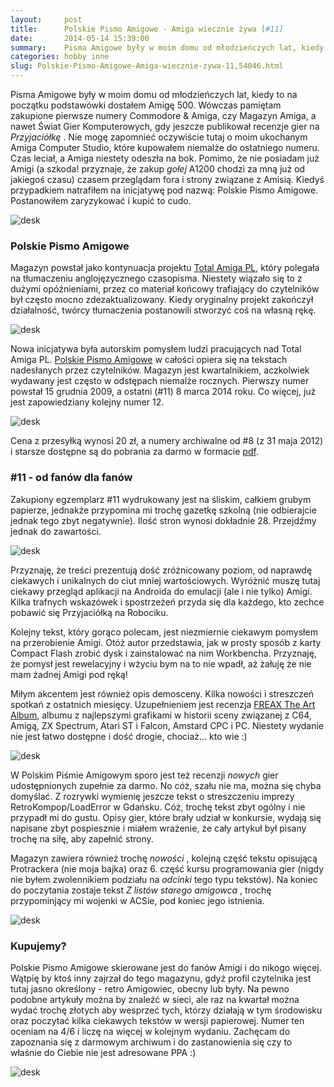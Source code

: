 ```yaml
---
layout:     post
title:      Polskie Pismo Amigowe - Amiga wiecznie żywa [#11]
date:       2014-05-14 15:39:00
summary:    Pisma Amigowe były w moim domu od młodzieńczych lat, kiedy to na początku podstawówki dostałem Amigę 500. Wówczas pamiętam zakupione pierwsze numery Commodore & Amiga,  czy Magazyn Amiga, a nawet Świat Gier Komputerowych, gdy jeszcze publikował recenzje gier na Przyjaciółkę. Nie mogę zapomnieć oczywiście tutaj o moim ukochanym Amiga Computer Studio, które kupowałem niemalże do ostatniego numeru. C...
categories: hobby inne
slug: Polskie-Pismo-Amigowe-Amiga-wiecznie-zywa-11,54046.html
---
```




Pisma Amigowe były w moim domu od młodzieńczych lat, kiedy to na początku podstawówki dostałem Amigę 500. Wówczas pamiętam zakupione pierwsze numery Commodore & Amiga,  czy Magazyn Amiga, a nawet Świat Gier Komputerowych, gdy jeszcze publikował recenzje gier na  *Przyjaciółkę* . Nie mogę zapomnieć oczywiście tutaj o moim ukochanym Amiga Computer Studio, które kupowałem niemalże do ostatniego numeru. Czas leciał, a Amiga niestety odeszła na bok. Pomimo, że nie posiadam już Amigi (a szkoda! przyznaje, że zakup  *gołej*   A1200 chodzi za mną już od jakiegoś czasu) czasem przeglądam fora i strony związane z Amisią. Kiedyś przypadkiem natrafiłem na inicjatywę pod nazwą: Polskie Pismo Amigowe. Postanowiłem zaryzykować i kupić to cudo.

![desk](https://raw.githubusercontent.com/djfoxer/djfoxer.github.io/master/_img/2014-5-14-_67_/g_-_608x405_-_-_54046x20140513203117_0.png)


### Polskie Pismo Amigowe

Magazyn powstał jako kontynuacja projektu [Total Amiga PL](http://www.ppa.pl/totalamiga/), który polegała na tłumaczeniu anglojęzycznego czasopisma. Niestety wiązało się to z dużymi opóźnieniami, przez co materiał końcowy trafiający do czytelników był często mocno zdezaktualizowany. Kiedy oryginalny projekt zakończył działalność, twórcy tłumaczenia postanowili stworzyć coś na własną rękę.

![desk](https://raw.githubusercontent.com/djfoxer/djfoxer.github.io/master/_img/2014-5-14-_67_/g_-_608x405_-_-_54046x20140513200405_0.jpg)

Nowa inicjatywa była autorskim pomysłem ludzi pracujących nad Total Amiga PL. [Polskie Pismo Amigowe](http://www.ppa.pl/magazyn/) w całości opiera się na tekstach nadesłanych przez czytelników. Magazyn jest kwartalnikiem, aczkolwiek wydawany jest często w odstępach niemalże rocznych. Pierwszy numer powstał 15 grudnia 2009, a ostatni (#11) 8 marca 2014 roku. Co więcej, już jest zapowiedziany kolejny numer 12. 

![desk](https://raw.githubusercontent.com/djfoxer/djfoxer.github.io/master/_img/2014-5-14-_67_/g_-_608x405_-_-_54046x20140513200409_0.jpg)

Cena z przesyłką wynosi 20 zł, a numery archiwalne od #8 (z 31 maja 2012) i starsze dostępne są do pobrania za darmo w formacie [pdf](http://www.ppa.pl/magazyn/). 


### #11 - od fanów dla fanów

Zakupiony egzemplarz #11 wydrukowany jest na śliskim, całkiem grubym papierze, jednakże przypomina mi trochę gazetkę szkolną (nie odbierajcie jednak tego zbyt negatywnie). Ilość stron wynosi dokładnie 28. Przejdźmy jednak do zawartości.

![desk](https://raw.githubusercontent.com/djfoxer/djfoxer.github.io/master/_img/2014-5-14-_67_/g_-_608x405_-_-_54046x20140513200414_0.jpg)


Przyznaję, że treści prezentują dość zróżnicowany poziom, od naprawdę ciekawych i unikalnych do ciut mniej wartościowych. Wyróżnić muszę tutaj ciekawy przegląd aplikacji na Androida do emulacji (ale i nie tylko) Amigi. Kilka trafnych wskazówek i spostrzeżeń przyda się dla każdego, kto zechce pobawić się Przyjaciółką na Robociku. 

Kolejny tekst, który gorąco polecam, jest niezmiernie ciekawym pomysłem na przerobienie Amigi. Otóż autor przedstawia, jak w prosty sposób z karty Compact Flash zrobić dysk i zainstalować na nim Workbencha. Przyznaję, że pomysł jest rewelacyjny i wżyciu bym na to nie wpadł, aż żałuję że nie mam żadnej Amigi pod ręką!

Miłym akcentem jest również opis demosceny. Kilka nowości i streszczeń spotkań z ostatnich miesięcy. Uzupełnieniem jest recenzja [FREAX The Art Album](http://www.maz-sound.com/FREAX/en/FREAX-The-Art-Album/), albumu z najlepszymi grafikami w historii sceny związanej z C64, Amigą, ZX Spectrum, Atari ST i Falcon, Amstard CPC i PC. Niestety wydanie nie jest łatwo dostępne i dość drogie, chociaż... kto wie :)

![desk](https://raw.githubusercontent.com/djfoxer/djfoxer.github.io/master/_img/2014-5-14-_67_/g_-_608x405_-_-_54046x20140513200420_0.jpg)

W  Polskim Piśmie Amigowym sporo jest też recenzji  *nowych*  gier udostępnionych zupełnie za darmo. No cóż, szału nie ma, można się chyba domyślać. Z rozrywki wymienię jeszcze tekst o streszczeniu imprezy RetroKompop/LoadError w Gdańsku. Cóż, trochę tekst zbyt ogólny i nie przypadł mi do gustu. Opisy gier, które brały udział w konkursie, wydają się napisane zbyt pospiesznie i miałem wrażenie, że cały artykuł był pisany trochę na siłę, aby zapełnić strony. 

Magazyn zawiera również trochę  *nowości* , kolejną część tekstu opisującą Protrackera (nie moja bajka) oraz 6. część kursu programowania gier (nigdy nie byłem zwolennikiem podziału na  *odcinki*  tego typu tekstów). Na koniec do poczytania zostaje tekst  *Z listów starego amigowca* , trochę przypominjący mi wojenki w ACSie, pod koniec jego istnienia. 


![desk](https://raw.githubusercontent.com/djfoxer/djfoxer.github.io/master/_img/2014-5-14-_67_/g_-_608x405_-_-_54046x20140513200425_0.jpg)



### Kupujemy?

Polskie Pismo Amigowe skierowane jest do fanów Amigi i do nikogo więcej. Wątpię by ktoś inny zajrzał do tego magazynu, gdyż profil czytelnika jest tutaj jasno określony - retro Amigowiec, obecny lub były. Na pewno podobne artykuły można by znaleźć w sieci, ale raz na kwartał można wydać trochę złotych aby wesprzeć tych, którzy działają w tym środowisku oraz poczytać kilka ciekawych tekstów w wersji papierowej. Numer ten oceniam na 4/6 i liczę na więcej w kolejnym wydaniu. Zachęcam do zapoznania się z darmowym archiwum i do zastanowienia się czy to właśnie do Ciebie nie jest adresowane PPA :)



![desk](https://raw.githubusercontent.com/djfoxer/djfoxer.github.io/master/_img/2014-5-14-_67_/g_-_608x405_-_-_54046x20140513230927_0.png)



